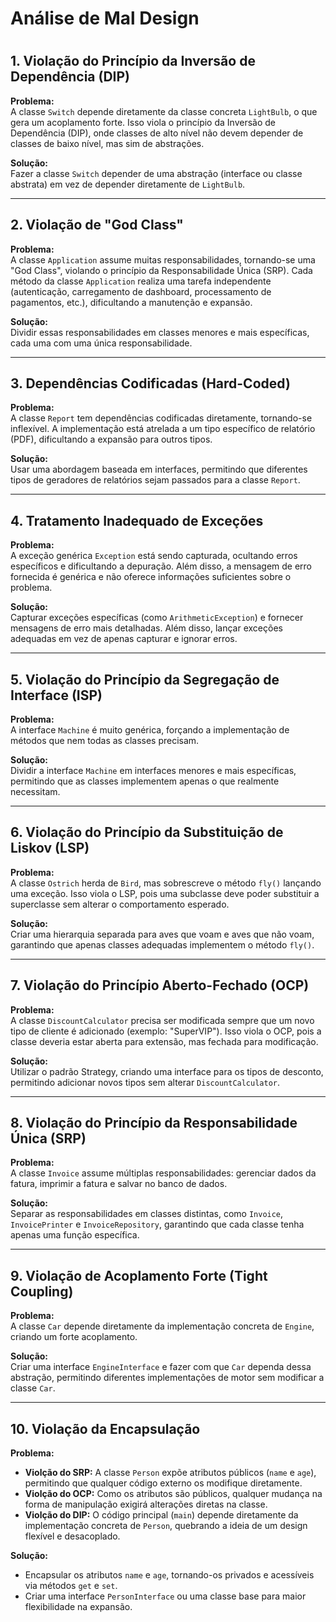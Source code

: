 # Análise de Mal Design <h1>

## 1. Violação do Princípio da Inversão de Dependência (DIP)

**Problema:**  
A classe `Switch` depende diretamente da classe concreta `LightBulb`, o que gera um acoplamento forte. Isso viola o princípio da Inversão de Dependência (DIP), onde classes de alto nível não devem depender de classes de baixo nível, mas sim de abstrações.

**Solução:**  
Fazer a classe `Switch` depender de uma abstração (interface ou classe abstrata) em vez de depender diretamente de `LightBulb`.

---

## 2. Violação de "God Class"

**Problema:**  
A classe `Application` assume muitas responsabilidades, tornando-se uma "God Class", violando o princípio da Responsabilidade Única (SRP). Cada método da classe `Application` realiza uma tarefa independente (autenticação, carregamento de dashboard, processamento de pagamentos, etc.), dificultando a manutenção e expansão.

**Solução:**  
Dividir essas responsabilidades em classes menores e mais específicas, cada uma com uma única responsabilidade.

---

## 3. Dependências Codificadas (Hard-Coded)

**Problema:**  
A classe `Report` tem dependências codificadas diretamente, tornando-se inflexível. A implementação está atrelada a um tipo específico de relatório (PDF), dificultando a expansão para outros tipos.

**Solução:**  
Usar uma abordagem baseada em interfaces, permitindo que diferentes tipos de geradores de relatórios sejam passados para a classe `Report`.

---

## 4. Tratamento Inadequado de Exceções

**Problema:**  
A exceção genérica `Exception` está sendo capturada, ocultando erros específicos e dificultando a depuração. Além disso, a mensagem de erro fornecida é genérica e não oferece informações suficientes sobre o problema.

**Solução:**  
Capturar exceções específicas (como `ArithmeticException`) e fornecer mensagens de erro mais detalhadas. Além disso, lançar exceções adequadas em vez de apenas capturar e ignorar erros.

---

## 5. Violação do Princípio da Segregação de Interface (ISP)

**Problema:**  
A interface `Machine` é muito genérica, forçando a implementação de métodos que nem todas as classes precisam.

**Solução:**  
Dividir a interface `Machine` em interfaces menores e mais específicas, permitindo que as classes implementem apenas o que realmente necessitam.

---

## 6. Violação do Princípio da Substituição de Liskov (LSP)

**Problema:**  
A classe `Ostrich` herda de `Bird`, mas sobrescreve o método `fly()` lançando uma exceção. Isso viola o LSP, pois uma subclasse deve poder substituir a superclasse sem alterar o comportamento esperado.

**Solução:**  
Criar uma hierarquia separada para aves que voam e aves que não voam, garantindo que apenas classes adequadas implementem o método `fly()`.

---

## 7. Violação do Princípio Aberto-Fechado (OCP)

**Problema:**  
A classe `DiscountCalculator` precisa ser modificada sempre que um novo tipo de cliente é adicionado (exemplo: "SuperVIP"). Isso viola o OCP, pois a classe deveria estar aberta para extensão, mas fechada para modificação.

**Solução:**  
Utilizar o padrão Strategy, criando uma interface para os tipos de desconto, permitindo adicionar novos tipos sem alterar `DiscountCalculator`.

---

## 8. Violação do Princípio da Responsabilidade Única (SRP)

**Problema:**  
A classe `Invoice` assume múltiplas responsabilidades: gerenciar dados da fatura, imprimir a fatura e salvar no banco de dados.

**Solução:**  
Separar as responsabilidades em classes distintas, como `Invoice`, `InvoicePrinter` e `InvoiceRepository`, garantindo que cada classe tenha apenas uma função específica.

---

## 9. Violação de Acoplamento Forte (Tight Coupling)

**Problema:**  
A classe `Car` depende diretamente da implementação concreta de `Engine`, criando um forte acoplamento.

**Solução:**  
Criar uma interface `EngineInterface` e fazer com que `Car` dependa dessa abstração, permitindo diferentes implementações de motor sem modificar a classe `Car`.

---

## 10. Violação da Encapsulação

**Problema:**  

- **Violção do SRP:** A classe `Person` expõe atributos públicos (`name` e `age`), permitindo que qualquer código externo os modifique diretamente.  
- **Violção do OCP:** Como os atributos são públicos, qualquer mudança na forma de manipulação exigirá alterações diretas na classe.  
- **Violção do DIP:** O código principal (`main`) depende diretamente da implementação concreta de `Person`, quebrando a ideia de um design flexível e desacoplado.

**Solução:**  

- Encapsular os atributos `name` e `age`, tornando-os privados e acessíveis via métodos `get` e `set`.  
- Criar uma interface `PersonInterface` ou uma classe base para maior flexibilidade na expansão.

